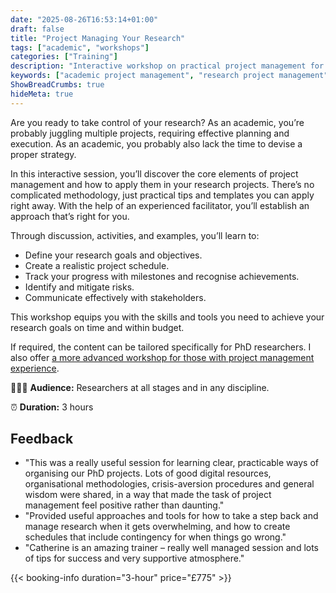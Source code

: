 ```yaml
---
date: "2025-08-26T16:53:14+01:00"
draft: false
title: "Project Managing Your Research"
tags: ["academic", "workshops"]
categories: ["Training"] 
description: "Interactive workshop on practical project management for academic researchers. Learn to define goals, create realistic schedules, track progress with milestones, and communicate effectively with stakeholders."
keywords: ["academic project management", "research project management", "PhD project management", "research planning", "academic productivity", "project scheduling", "research goals", "milestone tracking", "academic workflow", "research organization"]
ShowBreadCrumbs: true
hideMeta: true
---
```


Are you ready to take control of your research? As an academic, you’re probably juggling multiple projects, requiring effective planning and execution. As an academic, you probably also lack the time to devise a proper strategy.

In this interactive session, you’ll discover the core elements of project management and how to apply them in your research projects. There’s no complicated methodology, just practical tips and templates you can apply right away. With the help of an experienced facilitator, you’ll establish an approach that’s right for you.

Through discussion, activities, and examples, you’ll learn to:

- Define your research goals and objectives.
- Create a realistic project schedule.
- Track your progress with milestones and recognise achievements.
- Identify and mitigate risks.
- Communicate effectively with stakeholders.

This workshop equips you with the skills and tools you need to achieve your research goals on time and within budget.

If required, the content can be tailored specifically for PhD researchers. I also offer [a more advanced workshop for those with project management experience](/workshops/advancing-your-project-management-skills/).

👩🏽‍🎓 **Audience:** Researchers at all stages and in any discipline.

⏰ **Duration:** 3 hours

## Feedback

- "This was a really useful session for learning clear, practicable ways of organising our PhD projects. Lots of good digital resources, organisational methodologies, crisis-aversion procedures and general wisdom were shared, in a way that made the task of project management feel positive rather than daunting."
- "Provided useful approaches and tools for how to take a step back and manage research when it gets overwhelming, and how to create schedules that include contingency for when things go wrong."
- "Catherine is an amazing trainer – really well managed session and lots of tips for success and very supportive atmosphere."

{{< booking-info duration="3-hour" price="£775" >}}
